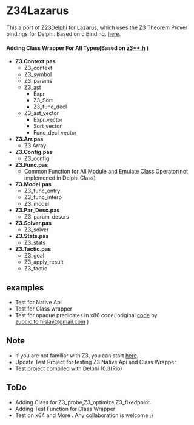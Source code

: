 # Z34Lazarus
  This a port of [Z23Delphi](https://github.com/Pigrecos/Z34Delphi) for [Lazarus](https://www.lazarus-ide.org/), which uses the [Z3](https://github.com/Z3Prover/z3) Theorem Prover bindings for Delphi.
  Based on c Binding. [here](https://github.com/Z3Prover/z3/tree/master/src/api).
  
  
#### Adding Class Wrapper For All Types(Based on [z3++.h](https://github.com/Z3Prover/z3/tree/master/src/api/c%2B%2B) )
* **Z3.Context.pas**
    * Z3_context           
    * Z3_symbol             
    * Z3_params             
    * Z3_ast                
      * Expr               
      * Z3_Sort            
      * Z3_func_decl       
    * Z3_ast_vector         
      * Expr_vector        
      * Sort_vector        
      * Func_decl_vector
*  **Z3.Arr.pas**
    * Z3 Array
*  **Z3.Config.pas**
    * Z3_config
* **Z3.Func.pas**	
    * Common Function for All Module and Emulate Class Operator(not implemened in Delphi Class)
* **Z3.Model.pas**
    * Z3_func_entry  
    * Z3_func_interp    
    * Z3_model 
* **Z3.Par_Desc.pas**
    * Z3_param_descrs
* **Z3.Solver.pas**	
    * Z3_solver
* **Z3.Stats.pas**		
    * Z3_stats
* **Z3.Tactic.pas**
    * Z3_goal 
    * Z3_apply_result
    * Z3_tactic 
	
## examples
* Test for Native Api
* Test for Class wrapper
* Test for opaque predicates in x86 code( original [code](http://zubcic.re/blog/experimenting-with-z3-proving-opaque-predicates)  by  zubcic.tomislav@gmail.com )


## Note
  * If you are not familiar with Z3, you can start [here](https://github.com/Z3Prover/z3/wiki#background).
  * Update Test Project for testing Z3 Native Api and Class Wrapper
  * Test project compiled with Delphi 10.3(Rio)
  
## ToDo  
  * Adding Class for Z3_probe,Z3_optimize,Z3_fixedpoint.
  * Adding Test Function for Class Wrapper
  * Test on x64 and More . Any collaboration is welcome ;) 


